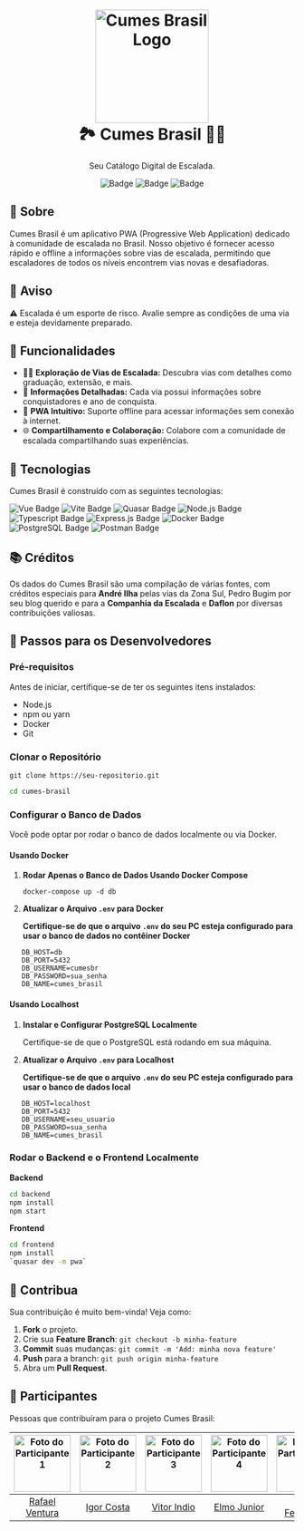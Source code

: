 <h1 align="center">
    <img alt="Cumes Brasil Logo" src="backend/src/assets/logo.png" width="200px" />
    <br>
    🏞️ Cumes Brasil 🧗‍♂️
</h1>

<p align="center">
    Seu Catálogo Digital de Escalada.
</p>

<div align="center">

![Badge](https://img.shields.io/badge/status-in%20development-yellow)
![Badge](https://img.shields.io/badge/platform-web-blue)
![Badge](https://img.shields.io/badge/license-MIT-green)

</div>

## 📜 Sobre

Cumes Brasil é um aplicativo PWA (Progressive Web Application) dedicado à comunidade de escalada no Brasil. Nosso objetivo é fornecer acesso rápido e offline a informações sobre vias de escalada, permitindo que escaladores de todos os níveis encontrem vias novas e desafiadoras.

## 🚧 Aviso

:warning: Escalada é um esporte de risco. Avalie sempre as condições de uma via e esteja devidamente preparado.

## 🚀 Funcionalidades

- 🧗‍♂️ **Exploração de Vias de Escalada:** Descubra vias com detalhes como graduação, extensão, e mais. 
- 📜 **Informações Detalhadas:** Cada via possui informações sobre conquistadores e ano de conquista. 
- 📱 **PWA Intuitivo:** Suporte offline para acessar informações sem conexão à internet. 
- 🌐 **Compartilhamento e Colaboração:** Colabore com a comunidade de escalada compartilhando suas experiências.

## 🔧 Tecnologias

Cumes Brasil é construído com as seguintes tecnologias:

![Vue Badge](https://img.shields.io/badge/Vue.js-4FC08D?style=for-the-badge&logo=vuedotjs&logoColor=white)
![Vite Badge](https://img.shields.io/badge/Vite-646CFF?style=for-the-badge&logo=vite&logoColor=white)
![Quasar Badge](https://img.shields.io/badge/Quasar-1976D2?style=for-the-badge&logo=quasar&logoColor=white)
![Node.js Badge](https://img.shields.io/badge/Node.js-43853D?style=for-the-badge&logo=node.js&logoColor=white)
![Typescript Badge](https://img.shields.io/badge/Typescript-3178C6?style=for-the-badge&logo=typescript&logoColor=white)
![Express.js Badge](https://img.shields.io/badge/Express.js-404D59?style=for-the-badge)
![Docker Badge](https://img.shields.io/badge/Docker-2496ED?style=for-the-badge&logo=docker&logoColor=white)
![PostgreSQL Badge](https://img.shields.io/badge/PostgreSQL-336791?style=for-the-badge&logo=postgresql&logoColor=white)
![Postman Badge](https://img.shields.io/badge/Postman-FF6C37?style=for-the-badge&logo=postman&logoColor=white)

## 📚 Créditos

Os dados do Cumes Brasil são uma compilação de várias fontes, com créditos especiais para **André Ilha** pelas vias da Zona Sul, Pedro Bugim por seu blog querido e para a **Companhia da Escalada** e **Daflon** por diversas contribuições valiosas.

## 🚀 Passos para os Desenvolvedores

### Pré-requisitos

Antes de iniciar, certifique-se de ter os seguintes itens instalados:

- Node.js
- npm ou yarn
- Docker
- Git

### Clonar o Repositório

````git
git clone https://seu-repositorio.git
````

````bash
cd cumes-brasil
````

### Configurar o Banco de Dados

Você pode optar por rodar o banco de dados localmente ou via Docker.

#### Usando Docker

1. **Rodar Apenas o Banco de Dados Usando Docker Compose**

   `docker-compose up -d db`

2. **Atualizar o Arquivo `.env` para Docker**

   **Certifique-se de que o arquivo `.env` do seu PC esteja configurado para usar o banco de dados no contêiner Docker**

````env
   DB_HOST=db
   DB_PORT=5432  
   DB_USERNAME=cumesbr
   DB_PASSWORD=sua_senha
   DB_NAME=cumes_brasil
````

#### Usando Localhost

1. **Instalar e Configurar PostgreSQL Localmente**

   Certifique-se de que o PostgreSQL está rodando em sua máquina.

2. **Atualizar o Arquivo `.env` para Localhost**

   **Certifique-se de que o arquivo `.env` do seu PC esteja configurado para usar o banco de dados local**

````env
   DB_HOST=localhost
   DB_PORT=5432
   DB_USERNAME=seu_usuario
   DB_PASSWORD=sua_senha 
   DB_NAME=cumes_brasil
````

### Rodar o Backend e o Frontend Localmente

**Backend**

````bash
cd backend
npm install
npm start
````

**Frontend**

````bash
cd frontend
npm install
`quasar dev -m pwa`
````

## 🤝 Contribua

Sua contribuição é muito bem-vinda! Veja como:

1. **Fork** o projeto.
2. Crie sua **Feature Branch**: `git checkout -b minha-feature`
3. **Commit** suas mudanças: `git commit -m 'Add: minha nova feature'`
4. **Push** para a branch: `git push origin minha-feature`
5. Abra um **Pull Request**.

## 🤝 Participantes

Pessoas que contribuíram para o projeto Cumes Brasil:

| <img src="https://avatars.githubusercontent.com/u/28628701?s=100&v=4" alt="Foto do Participante 1" width="100px" height="100px" /> | <img src="https://avatars.githubusercontent.com/u/69773445?s=100&v=4" alt="Foto do Participante 2" width="100px" height="100px" /> | <img src="https://avatars.githubusercontent.com/u/88738275?s=100&v=4" alt="Foto do Participante 3" width="100px" height="100px" /> | <img src="https://avatars.githubusercontent.com/u/22893710?s=100&v=4" alt="Foto do Participante 4" width="100px" height="100px" /> | <img src="https://avatars.githubusercontent.com/u/13644652?v=4" alt="Foto do Participante 5" width="100px" height="100px" /> |
|:-----------------------------------------------------------------------------------------------------:|:-----------------------------------------------------------------------------------------------------:|:-----------------------------------------------------------------------------------------------------:|:-----------------------------------------------------------------------------------------------------:|:-----------------------------------------------------------------------------------------------------:|
|                          [Rafael Ventura](https://github.com/rafael-ventura)                          |                            [Igor Costa](https://github.com/igordeo-costa)                             |                             [Vitor Indio](https://github.com/vitorindio)                              |                               [Elmo Junior](https://github.com/elmojuh)                               |                               [Luiz Fernando](https://github.com/luizfcneto)                               |
